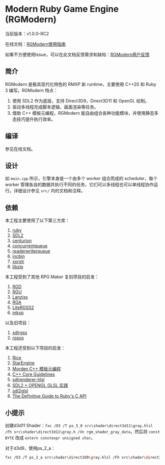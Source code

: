 # Modern Ruby Game Engine (RGModern)

当前版本：v1.0.0-RC2

在线文档：[RGModern使用指南](https://docs.qq.com/doc/DUklCTWNvdmVEdVhY)

如果不方便使用Issue，可以在此文档反馈需求和缺陷：[RGModern用户反馈](https://docs.qq.com/doc/DUmJoemN5TXN5a0dE)

## 简介
RGModern 是极具现代化特色的 RMXP 新 runtime，主要使用 C++20 和 Ruby 3 编写。RGModern 特点：
1. 使用 SDL2 作为底层，支持 Direct3D9，Direct3D11 和 OpenGL 绘制。
2. 驱动多线程完成脚本逻辑、画面渲染等任务。
3. 借助 C++ 模板元编程，RGModern 能自由组合各种功能模块，并使用静态多态技巧提升执行效率。

## 编译
参见在线文档。

## 设计
如 `main.cpp` 所示，引擎本身是一个由多个 worker 组合而成的 scheduler，每个 worker 管理各自的数据并执行不同的任务，它们可以多线程也可以单线程协作运行。详细设计参见 `src/` 内的文档和注释。

## 依赖
本工程主要使用了以下第三方库：
1. [ruby](https://github.com/ruby/ruby)
2. [SDL2](https://github.com/libsdl-org/SDL)
3. [centurion](https://github.com/albin-johansson/centurion)
4. [concurrentqueue](https://github.com/cameron314/concurrentqueue)
5. [readerwriterqueue](https://github.com/cameron314/readerwriterqueue)
6. [incbin](https://github.com/graphitemaster/incbin)
7. [xorstr](https://github.com/JustasMasiulis/xorstr)
8. [libzip](https://libzip.org)

本工程受到了其他 RPG Maker 复刻项目的启发：
1. [RGD](https://cirno.blog/archives/290)
2. [RGU](https://rpg.blue/thread-486473-1-1.html)
3. [Lanziss](https://rpg.blue/thread-480426-1-1.html)
4. [RGA](https://rpg.blue/thread-484466-1-1.html)
5. [LiteRGSS2](https://gitlab.com/pokemonsdk/litergss2)
6. [mkxp](https://github.com/Ancurio/mkxp)

以及旧项目：
1. [sdlrgss](https://gitee.com/rmxp/sdlrgss)
2. [rgsos](https://gitlab.com/gxm/rgsos)

本工程还受到以下项目的启发：
1. [Rice](https://github.com/jasonroelofs/rice)
2. [StarEngine](https://zhuanlan.zhihu.com/p/83095672)
3. [Morden C++ 模板元编程](https://netcan.github.io/presentation/metaprogramming/#/)
4. [C++ Core Guidelines](https://isocpp.github.io/CppCoreGuidelines/CppCoreGuidelines)
5. [sdlrenderer-hlsl](https://github.com/felipetavares/sdlrenderer-hlsl)
6. [SDL2 + OPENGL GLSL 实践](https://blog.csdn.net/qq_40369162/article/details/122641658)
7. [sdl2glsl](https://github.com/AugustoRuiz/sdl2glsl/)
8. [The Definitive Guide to Ruby's C API](https://silverhammermba.github.io/emberb/)

## 小提示
创建d3d11 Shader：`fxc /O3 /T ps_5_0 src\shader\direct3d11\gray.hlsl /Fh src\shader\direct3d11\gray.h /Vn rgm_shader_gray_data`，然后将 `const BYTE` 改成 `extern constexpr unsigned char`。

对于d3d9，使用ps_2_a：
```bash
fxc /O3 /T ps_2_a src\shader\direct3d9\gray.hlsl /Fh src\shader\direct3d9\gray.h /Vn rgm_shader_gray_dx9_data
```